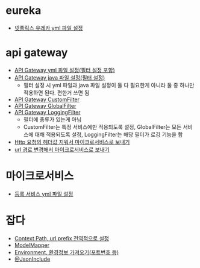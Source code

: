 # eureka
* [넷플릭스 유레카 yml 파일 설정](./discoveryservice/src/main/resources/application.yml)
# api gateway
* [API Gateway yml 파일 설정(필터 설정 포함)](./apigateway-service/src/main/resources/application.yml)
* [API Gateway java 파일 설정(필터 설정)](./apigateway-service/src/main/java/com/example/apigatewayservice/config/FilterConfig.java)
  - 필터 설정 시 yml 파일과 java 파일 설정이 둘 다 필요한게 아니라 둘 중 하나만 적용하면 된다. 편한거 쓰면 됨
* [API Gateway CustomFilter](./apigateway-service/src/main/java/com/example/apigatewayservice/filter/CustomFilter.java)
* [API Gateway GlobalFilter](./apigateway-service/src/main/java/com/example/apigatewayservice/filter/GlobalFilter.java)
* [API Gateway LoggingFilter](./apigateway-service/src/main/java/com/example/apigatewayservice/filter/LoggingFilter.java)
  - 필터에 종류가 있는게 아님
  - CustomFilter는 특정 서비스에만 적용되도록 설정, GlobalFilter는 모든 서비스에 대해 적용되도록 설정, LoggingFilter는 해당 필터가 로깅 기능을 함
* [Http 요청의 헤더값 지워서 마이크로서비스로 보내기](./msa/apigateway-service/src/main/resources/application.yml)
* [url 경로 변경해서 마이크로서비스로 보내기](./msa/apigateway-service/src/main/resources/application.yml)
# 마이크로서비스
* [등록 서비스 yml 파일 설정](./userservice/src/main/resources/application.yml)
# 잡다
* [Context Path, url prefix 전역적으로 설정](./msa/userservice/src/main/resources/application.yml)
* [ModelMapper](./msa/userservice/src/main/java/com/example/userservice/controller/UserController.java)
* [Environment, 환경정보 가져오기(포트번호 등)](./msa/userservice/src/main/java/com/example/userservice/controller/UserController.java)
* [@JsonInclude](./msa/userservice/src/main/java/com/example/userservice/domain/vo/ResponseUser.java)